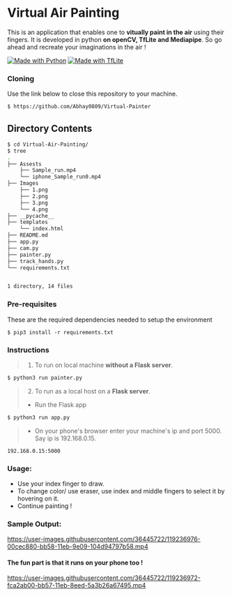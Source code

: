 # Virtual Air Painting

This is an application that enables one to **vitually paint in the air** using their fingers. It is developed in python **on openCV, TfLite and Mediapipe**.
So go ahead and recreate your imaginations in the air !


[![Made with Python](https://img.shields.io/badge/Made%20with%20-Python-red?style=for-the-badge&logo=python)](http://www.python.org/)
[![Made with TfLite](https://img.shields.io/badge/Made%20with%20-Tf%20Lite-yellow?style=for-the-badge&logo=tensorflow)](http://www.tensorflow.org/)
### Cloning
Use the link below to close this repository to your machine.
```bash
$ https://github.com/Abhay0809/Virtual-Painter
```
## Directory Contents
```bash
$ cd Virtual-Air-Painting/
$ tree
.
├── Assests
    ├── Sample_run.mp4
    └── iphone_Sample_run0.mp4 
├── Images
    ├── 1.png
    ├── 2.png
    ├── 3.png
    └── 4.png    
├── __pycache__
├── templates
    └── index.html
├── README.md
├── app.py
├── cam.py
├── painter.py
├── track_hands.py
└── requirements.txt


1 directory, 14 files
```

### Pre-requisites
These are the required dependencies needed to setup the environment
```
$ pip3 install -r requirements.txt
```
### Instructions
> 1. To run on local machine **without a Flask server**.
```bash
$ python3 run painter.py
```
> 2. To run as a local host on a **Flask server**.
>- Run the Flask app
```bash
$ python3 run app.py
```
>- On your phone's browser enter your machine's ip and port 5000. Say ip is 192.168.0.15.
```
192.168.0.15:5000
```

### Usage:
- Use your index finger to draw.
- To change color/ use eraser, use index and middle fingers to select it by hovering on it.
- Continue painting !

### Sample Output:

https://user-images.githubusercontent.com/36445722/119236976-00cec880-bb58-11eb-9e09-104d94797b58.mp4


#### The fun part is that it runs on your phone too !

https://user-images.githubusercontent.com/36445722/119236972-fca2ab00-bb57-11eb-8eed-5a3b26a67495.mp4



